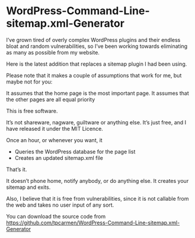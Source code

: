 # WordPress-Command-Line-sitemap.xml-Generator

I’ve grown tired of overly complex WordPress plugins and their endless bloat and random vulnerabilities, so I’ve been working towards eliminating as many as possible from my website.

Here is the latest addition that replaces a sitemap plugin I had been using.

Please note that it makes a couple of assumptions that work for me, but maybe not for you:

It assumes that the home page is the most important page.
It assumes that the other pages are all equal priority

This is free software. 

It’s not shareware, nagware, guiltware or anything else. It’s just free, and I have released it under the MIT Licence.

Once an hour, or whenever you want, it

* Queries the WordPress database for the page list
* Creates an updated sitemap.xml file

That’s it.

It doesn’t phone home, notify anybody, or do anything else. It creates your sitemap and exits.

Also, I believe that it is free from vulnerabilities, since it is not callable from the web and takes no user input of any sort.

You can download the source code from https://github.com/tpcarmen/WordPress-Command-Line-sitemap.xml-Generator
